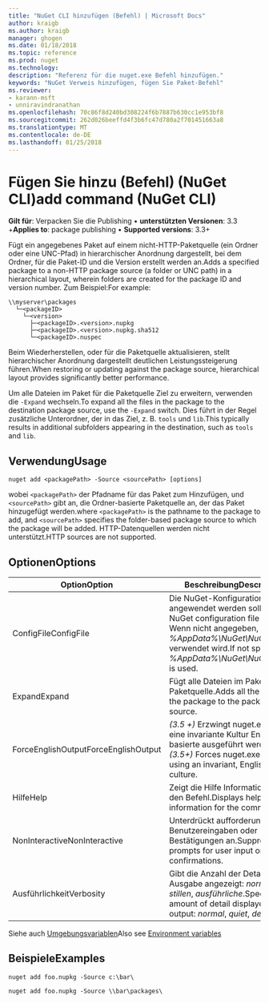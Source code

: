 ```yaml
---
title: "NuGet CLI hinzufügen (Befehl) | Microsoft Docs"
author: kraigb
ms.author: kraigb
manager: ghogen
ms.date: 01/18/2018
ms.topic: reference
ms.prod: nuget
ms.technology: 
description: "Referenz für die nuget.exe Befehl hinzufügen."
keywords: "NuGet Verweis hinzufügen, fügen Sie Paket-Befehl"
ms.reviewer:
- karann-msft
- unniravindranathan
ms.openlocfilehash: 70c86f8d240bd308224f6b7887b630cc1e953bf8
ms.sourcegitcommit: 262d026beeffd4f3b6fc47d780a2f701451663a8
ms.translationtype: MT
ms.contentlocale: de-DE
ms.lasthandoff: 01/25/2018
---
```

# <a name="add-command-nuget-cli"></a><span data-ttu-id="b81c2-104">Fügen Sie hinzu (Befehl) (NuGet CLI)</span><span class="sxs-lookup"><span data-stu-id="b81c2-104">add command (NuGet CLI)</span></span>

<span data-ttu-id="b81c2-105">**Gilt für**: Verpacken Sie die Publishing &bullet; **unterstützten Versionen**: 3.3 +</span><span class="sxs-lookup"><span data-stu-id="b81c2-105">**Applies to**: package publishing &bullet; **Supported versions**: 3.3+</span></span>

<span data-ttu-id="b81c2-106">Fügt ein angegebenes Paket auf einem nicht-HTTP-Paketquelle (ein Ordner oder eine UNC-Pfad) in hierarchischer Anordnung dargestellt, bei dem Ordner, für die Paket-ID und die Version erstellt werden an.</span><span class="sxs-lookup"><span data-stu-id="b81c2-106">Adds a specified package to a non-HTTP package source (a folder or UNC path) in a hierarchical layout, wherein folders are created for the package ID and version number.</span></span> <span data-ttu-id="b81c2-107">Zum Beispiel:</span><span class="sxs-lookup"><span data-stu-id="b81c2-107">For example:</span></span>

    \\myserver\packages
      └─<packageID>
        └─<version>
          ├─<packageID>.<version>.nupkg
          ├─<packageID>.<version>.nupkg.sha512
          └─<packageID>.nuspec

<span data-ttu-id="b81c2-108">Beim Wiederherstellen, oder für die Paketquelle aktualisieren, stellt hierarchischer Anordnung dargestellt deutlichen Leistungssteigerung führen.</span><span class="sxs-lookup"><span data-stu-id="b81c2-108">When restoring or updating against the package source, hierarchical layout provides significantly better performance.</span></span>

<span data-ttu-id="b81c2-109">Um alle Dateien im Paket für die Paketquelle Ziel zu erweitern, verwenden die `-Expand` wechseln.</span><span class="sxs-lookup"><span data-stu-id="b81c2-109">To expand all the files in the package to the destination package source, use the `-Expand` switch.</span></span> <span data-ttu-id="b81c2-110">Dies führt in der Regel zusätzliche Unterordner, der in das Ziel, z. B. `tools` und `lib`.</span><span class="sxs-lookup"><span data-stu-id="b81c2-110">This typically results in additional subfolders appearing in the destination, such as `tools` and `lib`.</span></span>

## <a name="usage"></a><span data-ttu-id="b81c2-111">Verwendung</span><span class="sxs-lookup"><span data-stu-id="b81c2-111">Usage</span></span>

```cli
nuget add <packagePath> -Source <sourcePath> [options]
```

<span data-ttu-id="b81c2-112">wobei `<packagePath>` der Pfadname für das Paket zum Hinzufügen, und `<sourcePath>` gibt an, die Ordner-basierte Paketquelle an, der das Paket hinzugefügt werden.</span><span class="sxs-lookup"><span data-stu-id="b81c2-112">where `<packagePath>` is the pathname to the package to add, and `<sourcePath>` specifies the folder-based package source to which the package will be added.</span></span> <span data-ttu-id="b81c2-113">HTTP-Datenquellen werden nicht unterstützt.</span><span class="sxs-lookup"><span data-stu-id="b81c2-113">HTTP sources are not supported.</span></span>

## <a name="options"></a><span data-ttu-id="b81c2-114">Optionen</span><span class="sxs-lookup"><span data-stu-id="b81c2-114">Options</span></span>

| <span data-ttu-id="b81c2-115">Option</span><span class="sxs-lookup"><span data-stu-id="b81c2-115">Option</span></span> | <span data-ttu-id="b81c2-116">Beschreibung</span><span class="sxs-lookup"><span data-stu-id="b81c2-116">Description</span></span> |
| --- | --- |
| <span data-ttu-id="b81c2-117">ConfigFile</span><span class="sxs-lookup"><span data-stu-id="b81c2-117">ConfigFile</span></span> | <span data-ttu-id="b81c2-118">Die NuGet-Konfigurationsdatei angewendet werden soll.</span><span class="sxs-lookup"><span data-stu-id="b81c2-118">The NuGet configuration file to apply.</span></span> <span data-ttu-id="b81c2-119">Wenn nicht angegeben, *%AppData%\NuGet\NuGet.Config* verwendet wird.</span><span class="sxs-lookup"><span data-stu-id="b81c2-119">If not specified, *%AppData%\NuGet\NuGet.Config* is used.</span></span>| 
| <span data-ttu-id="b81c2-120">Expand</span><span class="sxs-lookup"><span data-stu-id="b81c2-120">Expand</span></span> | <span data-ttu-id="b81c2-121">Fügt alle Dateien im Paket für die Paketquelle.</span><span class="sxs-lookup"><span data-stu-id="b81c2-121">Adds all the files in the package to the package source.</span></span> |
| <span data-ttu-id="b81c2-122">ForceEnglishOutput</span><span class="sxs-lookup"><span data-stu-id="b81c2-122">ForceEnglishOutput</span></span> | <span data-ttu-id="b81c2-123">*(3.5 +)*  Erzwingt nuget.exe über eine invariante Kultur Englisch-basierte ausgeführt werden.</span><span class="sxs-lookup"><span data-stu-id="b81c2-123">*(3.5+)* Forces nuget.exe to run using an invariant, English-based culture.</span></span> |
| <span data-ttu-id="b81c2-124">Hilfe</span><span class="sxs-lookup"><span data-stu-id="b81c2-124">Help</span></span> | <span data-ttu-id="b81c2-125">Zeigt die Hilfe Informationen für den Befehl.</span><span class="sxs-lookup"><span data-stu-id="b81c2-125">Displays help information for the command.</span></span> |
| <span data-ttu-id="b81c2-126">NonInteractive</span><span class="sxs-lookup"><span data-stu-id="b81c2-126">NonInteractive</span></span> | <span data-ttu-id="b81c2-127">Unterdrückt aufforderungen für Benutzereingaben oder Bestätigungen an.</span><span class="sxs-lookup"><span data-stu-id="b81c2-127">Suppresses prompts for user input or confirmations.</span></span> |
| <span data-ttu-id="b81c2-128">Ausführlichkeit</span><span class="sxs-lookup"><span data-stu-id="b81c2-128">Verbosity</span></span> | <span data-ttu-id="b81c2-129">Gibt die Anzahl der Details in der Ausgabe angezeigt: *normalen*, *stillen*, *ausführliche*.</span><span class="sxs-lookup"><span data-stu-id="b81c2-129">Specifies the amount of detail displayed in the output: *normal*, *quiet*, *detailed*.</span></span> |

<span data-ttu-id="b81c2-130">Siehe auch [Umgebungsvariablen](cli-ref-environment-variables.md)</span><span class="sxs-lookup"><span data-stu-id="b81c2-130">Also see [Environment variables](cli-ref-environment-variables.md)</span></span>

## <a name="examples"></a><span data-ttu-id="b81c2-131">Beispiele</span><span class="sxs-lookup"><span data-stu-id="b81c2-131">Examples</span></span>

```cli
nuget add foo.nupkg -Source c:\bar\

nuget add foo.nupkg -Source \\bar\packages\
```

